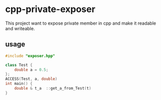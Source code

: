 # cpp-private-exposer

This project want to expose private member in cpp and make it readable and writeable.

## usage

```c++
#include "exposer.hpp"

class Test {
    double a = 0.5;
};
ACCESS(Test, a, double)
int main() {
    double & t_a  ::get_a_from_Test(t)
}

```

